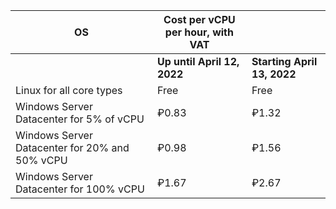 | OS | Cost per vCPU per hour, with VAT | |
| --- | --- | --- |
| | **Up until April 12, 2022** | **Starting April 13, 2022** |
| Linux for all core types | Free | Free |
| Windows Server Datacenter for 5% of vCPU | ₽0.83 | ₽1.32 |
| Windows Server Datacenter for 20% and 50% vCPU | ₽0.98 | ₽1.56 |
| Windows Server Datacenter for 100% vCPU | ₽1.67 | ₽2.67 |